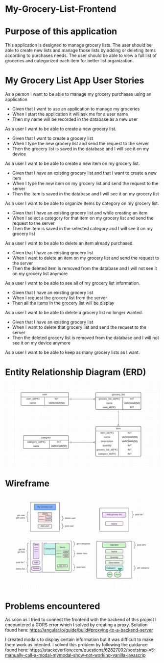 # My-Grocery-List-Frontend

# Purpose of this application
This application is designed to manage grocery lists. The user should be able to create new lists and manage those lists by adding or deleting items according to purchases needs. The user should be able to view a full list of groceries and categorized each item for better list organization.

# My Grocery List App User Stories

As a person I want to be able to manage my grocery purchases using an application
- Given that I want to use an application to manage my groceries
- When I start the application it will ask me for a user name
- Then my name will be recorded in the database as a new user

As a user I want to be able to create a new grocery list.
- Given that I want to create a grocery list
- When I type the new grocery list and send the request to the server
- Then the grocery list is saved in the database and I will see it on my device

As a user I want to be able to create a new item on my grocery list.
- Given that I have an existing grocery list and that I want to create a new item
- When I type the new item on my grocery list and send the request to the server
- Then the item is saved in the database and I will see it on my grocery list

As a user I want to be able to organize items by category on my grocery list.
- Given that I have an existing grocery list and while creating an item
- When I select a category for that item on my grocery list and send the request to the server
- Then the item is saved in the selected category and I will see it on my grocery list

As a user I want to be able to delete an item already purchased.
- Given that I have an existing grocery list
- When I want to delete an item on my grocery list and send the request to the server
- Then the deleted item is removed from the database and I will not see it on my grocery list anymore

As a user I want to be able to see all of my grocery list information.
- Given that I have an existing grocery list
- When I request the grocery list from the server
- Then all the items in the grocery list will be display

As a user I want to be able to delete a grocery list no longer wanted.
- Given that I have an existing grocery list
- When I want to delete that grocery list and send the request to the server
- Then the deleted grocery list is removed from the database and I will not see it on my device anymore

As a user I want to be able to keep as many grocery lists as I want.


# Entity Relationship Diagram (ERD)
![alt](planning/GLERD.png "ERD")

# Wireframe
![alt](planning/GLPlanning.png "Planning")

# Problems encountered
As soon as I tried to connect the frontend with the backend of this project I encountered a CORS error which I solved by creating a proxy. Solution found here: https://angular.io/guide/build#proxying-to-a-backend-server

I created modals to display certain information but it was difficult to make them work as intented. I solved this problem by following the guidance found here: https://stackoverflow.com/questions/62827002/bootstrap-v5-manually-call-a-modal-mymodal-show-not-working-vanilla-javascrip
